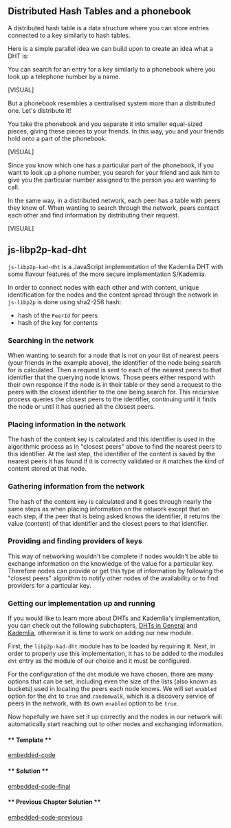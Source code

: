 ## Distributed Hash Tables and a phonebook

A distributed hash table is a data structure where you can store entries connected to a key similarly to hash tables. 

Here is a simple parallel idea we can build upon to create an idea what a DHT is:

You can search for an entry for a key similarly to a phonebook where you look up a telephone number by a name.

[VISUAL]

But a phonebook resembles a centralised system more than a distributed one. Let's distribute it!

You take the phonebook and you separate it into smaller equal-sized pieces, giving these pieces to your friends. In this way, you and your friends hold onto a part of the phonebook.

[VISUAL]

Since you know which one has a particular part of the phonebook, if you want to look up a phone number, you search for your friend and ask him to give you the particular number assigned to the person you are wanting to call.

In the same way, in a distributed network, each peer has a table with peers they know of. When wanting to search through the network, peers contact each other and find information by distributing their request.

[VISUAL]

## js-libp2p-kad-dht

`js-libp2p-kad-dht` is a JavaScript implementation of the Kademlia DHT with some flavour features of the more secure implementation S/Kademlia. 

In order to connect nodes with each other and with content, unique identification for the nodes and the content spread through the network in `js-libp2p` is done using sha2-256 hash:

- hash of the `PeerId` for peers
- hash of the key for contents

### Searching in the network

When wanting to search for a node that is not on your list of nearest peers (your friends in the example above), the identifier of the node being search for is calculated. Then a request is sent to each of the nearest peers to that identifier that the querying node knows. Those peers either respond with their own response if the node is in their table or they send a request to the peers with the closest identifier to the one being search for. This recursive process queries the closest peers to the identifier, continuing until it finds the node or until it has queried all the closest peers.

### Placing information in the network

The hash of the content key is calculated and this identifier is used in the algorithmic process as in "closest peers" above to find the nearest peers to this identifier. At the last step, the identifier of the content is saved by the nearest peers it has found if it is correctly validated or it matches the kind of content stored at that node.

### Gathering information from the network

The hash of the content key is calculated and it goes through nearly the same steps as when placing information on the network except that on each step, if the peer that is being asked knows the identifier, it returns the value (content) of that identifier and the closest peers to that identifier.

### Providing and finding providers of keys

This way of networking wouldn't be complete if nodes wouldn't be able to exchange information on the knowledge of the value for a particular key. Therefore nodes can provide or get this type of information by following the "closest peers" algorithm to notify other nodes of the availability or to find providers for a particular key.

### Getting our implementation up and running

If you would like to learn more about DHTs and Kademlia's implementation, you can check out the following subchapters, [DHTs in General](4/2_dht_general.md) and [Kademlia](4/3_kademlia.md), otherwise it is time to work on adding our new module.

First, the `libp2p-kad-dht` module has to be loaded by requiring it. Next, in order to properly use this implementation, it has to be added to the modules `dht` entry as the module of our choice and it must be configured.

For the configuration of the `dht` module we have chosen, there are many options that can be set, including even the size of the lists (also known as buckets) used in locating the peers each node knows. We will set `enabled` option for the `dht` to `true` and `randomwalk`, which is a discovery service of peers in the network, with its own `enabled` option to be `true`. 

Now hopefully we have set it up correctly and the nodes in our network will automatically start reaching out to other nodes and exchanging information.

<!-- tabs:start -->

#### ** Template **

[embedded-code](../assets/4/4.2-template-code.js ':include :type=code embed-template')

#### ** Solution **

[embedded-code-final](../assets/4/4.2-finished-code.js ':include :type=code embed-final')

#### ** Previous Chapter Solution **

[embedded-code-previous](../assets/4/4.1-finished-code.js ':include :type=code embed-previous')

<!-- tabs:end -->
